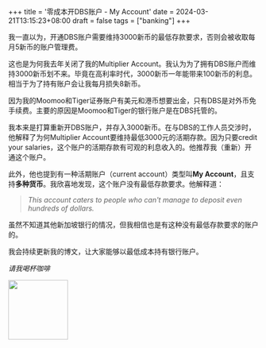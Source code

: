 +++
title = '零成本开DBS账户 - My Account'
date = 2024-03-21T13:15:23+08:00
draft = false
tags = ["banking"]
+++

我一直以为，开通DBS账户需要维持3000新币的最低存款要求，否则会被收取每月5新币的账户管理费。

这也是为何我去年关闭了我的Multiplier Account。我认为为了拥有DBS账户而维持3000新币划不来。毕竟在高利率时代，3000新币一年能带来100新币的利息。相当于为了持有账户会让我每月损失8新币。

因为我的Moomoo和Tiger证券账户有美元和港币想要出金，只有DBS是对外币免手续费。主要的原因是Moomoo和Tiger的银行账户是在DBS托管的。

我本来是打算重新开DBS账户，并存入3000新币。在与DBS的工作人员交涉时，他解释了为何Multiplier Account要维持最低3000元的活期存款。因为只要credit your salaries，这个账户的活期存款有可观的利息收入的。他推荐我（重新）开通这个账户。

此外，他也提到有一种活期账户（current account）类型叫**My Account**，且支持**多种货币**。我欣喜地发现，这个账户没有最低存款要求。他解释道：

> _This account caters to people who can't manage to deposit even hundreds of dollars._

虽然不知道其他新加坡银行的情况，但我相信也是有这种没有最低存款要求的账户的。

我会持续更新我的博文，让大家能够以最低成本持有银行账户。

_请我喝杯咖啡_

[<img src="https://tinyurl.com/57dkxa4f" width="120"/>](https://www.buymeacoffee.com/danielsun)

